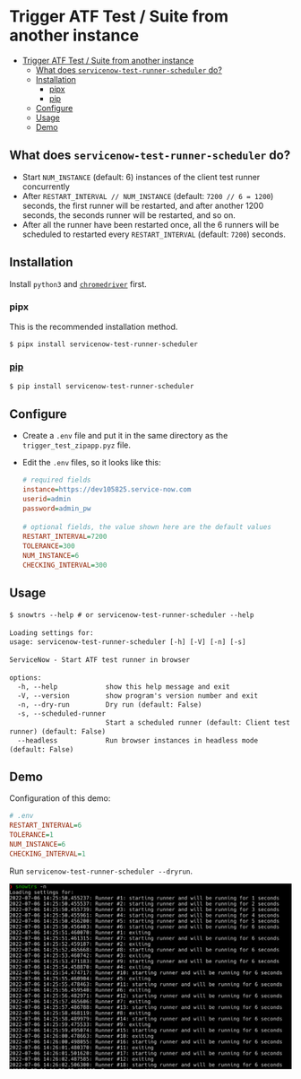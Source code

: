 # Trigger ATF Test / Suite from another instance

- [Trigger ATF Test / Suite from another instance](#trigger-atf-test--suite-from-another-instance)
  - [What does `servicenow-test-runner-scheduler` do?](#what-does-servicenow-test-runner-scheduler-do)
  - [Installation](#installation)
    - [pipx](#pipx)
    - [pip](#pip)
  - [Configure](#configure)
  - [Usage](#usage)
  - [Demo](#demo)


## What does `servicenow-test-runner-scheduler` do?
- Start `NUM_INSTANCE` (default: 6) instances of the client test runner concurrently
- After `RESTART_INTERVAL // NUM_INSTANCE` (default: `7200 // 6 = 1200`) seconds, the first runner will be restarted, and after another 1200 seconds, the seconds runner will be restarted, and so on.
- After all the runner have been restarted once, all the 6 runners will be scheduled to restarted every `RESTART_INTERVAL` (default: `7200`) seconds.


## Installation

Install `python3` and [`chromedriver`](https://sites.google.com/chromium.org/driver/) first.  

### pipx

This is the recommended installation method.

```
$ pipx install servicenow-test-runner-scheduler
```

### [pip](https://pypi.org/project/servicenow-test-runner-scheduler/)

```
$ pip install servicenow-test-runner-scheduler
```


## Configure

- Create a `.env` file and put it in the same directory as the `trigger_test_zipapp.pyz` file.
- Edit the `.env` files, so it looks like this:

    ```ini
    # required fields
    instance=https://dev105825.service-now.com
    userid=admin
    password=admin_pw

    # optional fields, the value shown here are the default values
    RESTART_INTERVAL=7200
    TOLERANCE=300
    NUM_INSTANCE=6
    CHECKING_INTERVAL=300
    ```

## Usage

```
$ snowtrs --help # or servicenow-test-runner-scheduler --help

Loading settings for: 
usage: servicenow-test-runner-scheduler [-h] [-V] [-n] [-s]

ServiceNow - Start ATF test runner in browser

options:
  -h, --help            show this help message and exit
  -V, --version         show program's version number and exit
  -n, --dry-run         Dry run (default: False)
  -s, --scheduled-runner
                        Start a scheduled runner (default: Client test runner) (default: False)
  --headless            Run browser instances in headless mode (default: False)
```


## Demo


Configuration of this demo:

```ini
# .env
RESTART_INTERVAL=6
TOLERANCE=1
NUM_INSTANCE=6
CHECKING_INTERVAL=1
```

Run `servicenow-test-runner-scheduler --dryrun`.

![](images/demo.png)
